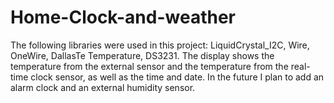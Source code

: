 # Home-Clock-and-weather
The following libraries were used in this project: LiquidCrystal_I2C, Wire, 
OneWire, DallasTe Temperature, DS3231. 
The display shows the temperature from the external sensor 
and the temperature from the real-time clock sensor, as well as the time and date. 
In the future I plan to add an alarm clock and an external humidity sensor.
